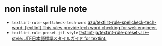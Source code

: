 # non install rule note

- `textlint-rule-spellcheck-tech-word` [azu/textlint\-rule\-spellcheck\-tech\-word: \[textlint\] This rules provide tech word checking for web engineer\.](https://github.com/azu/textlint-rule-spellcheck-tech-word)
- `textlint-rule-preset-jtf-style` [textlint\-ja/textlint\-rule\-preset\-JTF\-style: JTF日本語標準スタイルガイド for textlint\.](https://github.com/textlint-ja/textlint-rule-preset-jtf-style)
